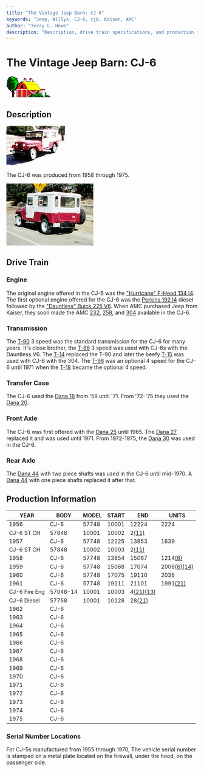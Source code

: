 ```yaml
---
title: "The Vintage Jeep Barn: CJ-6"
keywords: "Jeep, Willys, CJ-6, cj6, Kaiser, AMC"
author: "Terry L. Howe"
description: "Description, drive train specifications, and production information for the Jeep CJ-6"
---
```

# The Vintage Jeep Barn: CJ-6

![barn](/img/barn.gif)

## Description

[![CJ-6 front side](/img/cj6f_.jpg)](/img/cj6f.jpg) 

The CJ-6 was produced from 1958 through 1975.

[![CJ-6 back side](/img/cj6b.jpg)](/img/cj6b.jpg) 

## Drive Train

### Engine

The original engine offered in the CJ-6 was the ["Hurricane" F-Head 134 I4](/engine/factory/hurricane134.html). The first optional engine offered for the CJ-6 was the [Perkins 192 I4](/engine/factory/perkins192.html) diesel followed by the ["Dauntless" Buick 225 V6](/engine/factory/dauntless225.html). When AMC purchased Jeep from Kaiser, they soon made the AMC [232](/engine/factory/amc232.html), [258](/engine/factory/amc258.html), and [304](/engine/factory/amc304.html) available in the CJ-6.

### Transmission

The [T-90](/transmission/factory/t90.html) 3 speed was the standard transmission for the CJ-6 for many years. It's close brother, the [T-86](/transmission/factory/t86.html) 3 speed was used with CJ-6s with the Dauntless V6. The [T-14](/transmission/factory/t14.html) replaced the T-90 and later the beefy [T-15](/transmission/factory/t15.html) was used with CJ-6 with the 304. The [ T-98](/transmission/factory/t18.html) was an optional 4 speed for the CJ-6 until 1971 when the [T-18](/transmission/factory/t18.html) became the optional 4 speed. 

### Transfer Case

The CJ-6 used the [Dana 18](/xfer/factory/d18.html) from '58 until '71. From '72-'75 they used the [Dana 20](/xfer/factory/d20.html). 

### Front Axle

The CJ-6 was first offered with the [Dana 25](/axle/factory/d25.html) until 1965. The [Dana 27](/axle/factory/d27.html) replaced it and was used until 1971. From 1972-1975, the [Dana 30](/axle/factory/d30.html) was used in the CJ-6. 

### Rear Axle

The [Dana 44](/axle/factory/d44.html) with two piece shafts was used in the CJ-6 until mid-1970. A [Dana 44](/axle/factory/d44.html) with one piece shafts replaced it after that. 

## Production Information

| YEAR          | BODY     | MODEL | START | END                                                           | UNITS                                                          |
|---------------|----------|-------|-------|---------------------------------------------------------------|----------------------------------------------------------------|
| 1956          | CJ-6     | 57748 | 10001 | 12224                                                         | 2224                                                           |
| CJ-6 ST CH    | 57848    | 10001 | 10002 | 2[(11)](/history/index.html#11)                               |                                                                |
| 1957          | CJ-6     | 57748 | 12225 | 13853                                                         | 1639                                                           |
| CJ-6 ST CH    | 57848    | 10002 | 10003 | 2[(11)](/history/index.html#11)                               |                                                                |
| 1958          | CJ-6     | 57748 | 13854 | 15067                                                         | 1214[(6)](/history/index.html#6)                               |
| 1959          | CJ-6     | 57748 | 15068 | 17074                                                         | 2006[(6)](/history/index.html#6)[(14)](/history/index.html#14) |
| 1960          | CJ-6     | 57748 | 17075 | 19110                                                         | 2036                                                           |
| 1961          | CJ-6     | 57748 | 19111 | 21101                                                         | 1991[(21)](/history/index.html#21)                             |
| CJ-6 Fire Eng | 57048-14 | 10001 | 10003 | 4[(21)](/history/index.html#21)[(13)](/history/index.html#13) |                                                                |
| CJ-6 Diesel   | 57758    | 10001 | 10128 | 28[(21)](/history/index.html#21)                              |                                                                |
| 1962          | CJ-6     |       |       |                                                               |                                                                |
| 1963          | CJ-6     |       |       |                                                               |                                                                |
| 1964          | CJ-6     |       |       |                                                               |                                                                |
| 1965          | CJ-6     |       |       |                                                               |                                                                |
| 1966          | CJ-6     |       |       |                                                               |                                                                |
| 1967          | CJ-6     |       |       |                                                               |                                                                |
| 1968          | CJ-6     |       |       |                                                               |                                                                |
| 1969          | CJ-6     |       |       |                                                               |                                                                |
| 1970          | CJ-6     |       |       |                                                               |                                                                |
| 1971          | CJ-6     |       |       |                                                               |                                                                |
| 1972          | CJ-6     |       |       |                                                               |                                                                |
| 1973          | CJ-6     |       |       |                                                               |                                                                |
| 1974          | CJ-6     |       |       |                                                               |                                                                |
| 1975          | CJ-6     |       |       |                                                               |                                                                |

### Serial Number Locations

For CJ-5s manufactured from 1955 through 1970, The vehicle serial number is stamped on a metal plate located on the firewall, under the hood, on the passenger side.
